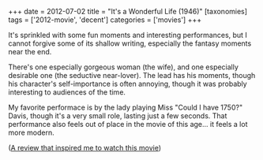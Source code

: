 +++
date = 2012-07-02
title = "It's a Wonderful Life (1946)"
[taxonomies]
tags = ['2012-movie', 'decent']
categories = ['movies']
+++

It's sprinkled with some fun moments and interesting performances, but
I cannot forgive some of its shallow writing, especially the fantasy
moments near the end.

There's one especially gorgeous woman (the wife), and one especially
desirable one (the seductive near-lover). The lead has his moments,
though his character's self-importance is often annoying, though it was
probably interesting to audiences of the time.

My favorite performace is by the lady playing Miss "Could I have
1750?" Davis, though it's a very small role, lasting just a few
seconds. That performance also feels out of place in the movie of this
age... it feels a lot more modern.

([A review that inspired me to watch this movie])

  [A review that inspired me to watch this movie]: http://ebb.org/bkuhn/blog/2008/12/24/capra-free-software.html
